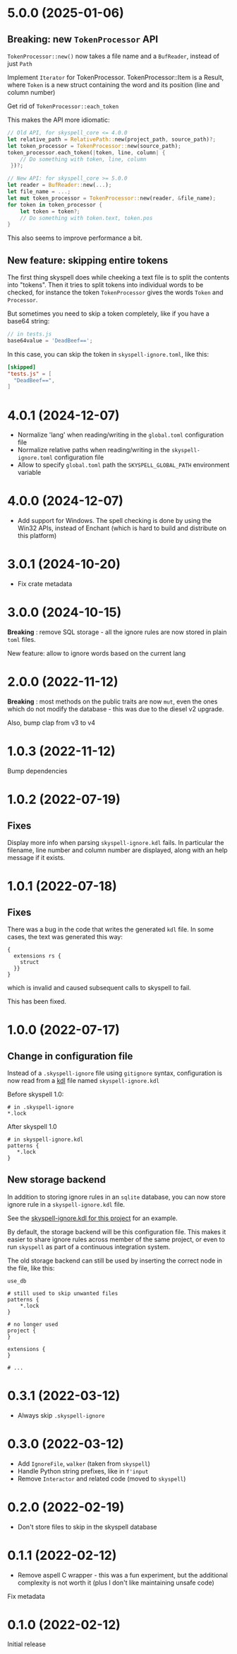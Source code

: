 # 5.0.0 (2025-01-06)

## Breaking: new `TokenProcessor` API

`TokenProcessor::new()` now takes a file name and a `BufReader`,
instead of just `Path`

Implement `Iterator` for TokenProcessor. TokenProcessor::Item is a
Result<Token>, where `Token` is a new struct containing the word and its
position (line and column number)

Get rid of `TokenProcessor::each_token`

This makes the API more idiomatic:

```rust
// Old API, for skyspell_core <= 4.0.0
let relative_path = RelativePath::new(project_path, source_path)?;
let token_processor = TokenProcessor::new(source_path);
token_processor.each_token(|token, line, column| {
    // Do something with token, line, column
 })?;

// New API: for skyspell_core >= 5.0.0
let reader = BufReader::new(...);
let file_name = ...;
let mut token_processor = TokenProcessor::new(reader, &file_name);
for token in token_processor {
    let token = token?;
    // Do something with token.text, token.pos
}
```

This also seems to improve performance a bit.

## New feature: skipping entire tokens

The first thing skyspell does while cheeking a text file is to split the contents into "tokens".
Then it tries to split tokens into individual words to be checked, for instance the token
`TokenProcessor` gives the words `Token` and `Processor`.

But sometimes you need to skip a token completely, like if you have a base64 string:

```js
// in tests.js
base64value = 'DeadBeef==';
```

In this case, you can skip the token in `skyspell-ignore.toml`, like this:

```toml
[skipped]
"tests.js" = [
  "DeadBeef==",
]
```


# 4.0.1 (2024-12-07)

* Normalize 'lang' when reading/writing in the `global.toml` configuration file
* Normalize relative paths when reading/writing in the `skyspell-ignore.toml` configuration file
* Allow to specify `global.toml` path the `SKYSPELL_GLOBAL_PATH` environment variable

# 4.0.0 (2024-12-07)

* Add support for Windows. The spell checking is done by using the Win32 APIs, instead of
  Enchant (which is hard to build and distribute on this platform)

# 3.0.1 (2024-10-20)

* Fix crate metadata

# 3.0.0 (2024-10-15)

**Breaking** : remove SQL storage - all the ignore rules are now stored in plain `toml` files.

New feature: allow to ignore words based on the current lang


# 2.0.0 (2022-11-12)

**Breaking** : most methods on the public traits are now `mut`, even the
ones which do not modify the database - this was due to the diesel v2
upgrade.

Also, bump clap from v3 to v4

# 1.0.3 (2022-11-12)

Bump dependencies

# 1.0.2 (2022-07-19)

## Fixes

Display more info when parsing `skyspell-ignore.kdl` fails. In particular
the filename, line number and column number are displayed, along with
an help message if it exists.

# 1.0.1 (2022-07-18)

## Fixes

There was a bug in the code that writes the generated `kdl` file. In some cases, the text was generated this way:

```
{
  extensions rs {
    struct
  }}
}
```

which is invalid and caused subsequent calls to skyspell to fail.

This has been fixed.



# 1.0.0 (2022-07-17)

## Change in configuration file

Instead of a `.skyspell-ignore` file using `gitignore` syntax,
configuration is now read from a [kdl](https://kdl.dev/) file named
`skyspell-ignore.kdl`

Before skyspell 1.0:
```
# in .skyspell-ignore
*.lock
```

After skyspell 1.0

```
# in skyspell-ignore.kdl
patterns {
   *.lock
}
```

## New storage backend

In addition to storing ignore rules in an `sqlite` database, you can
now store ignore rule in a `skyspell-ignore.kdl` file.

See the [skyspell-ignore.kdl for this project](https://github.com/your-tools/skyspell/blob/main/skyspell-ignore.kdl)
for an example.

By default, the storage backend will be this configuration file. This
makes it easier to share ignore rules across member of the same project,
or even to run `skyspell` as part of a continuous integration system.

The old storage backend can still be used by inserting the correct node
in the file, like this:

```kdl
use_db

# still used to skip unwanted files
patterns {
    *.lock
}

# no longer used
project {
}

extensions {
}

# ...
```


# 0.3.1 (2022-03-12)

* Always skip `.skyspell-ignore`

# 0.3.0 (2022-03-12)

* Add `IgnoreFile`, `walker` (taken from `skyspell`)
* Handle Python string prefixes, like in `f'input`
* Remove `Interactor` and related code (moved to `skyspell`)


# 0.2.0 (2022-02-19)

* Don't store files to skip in the skyspell database

# 0.1.1 (2022-02-12)

* Remove aspell C wrapper - this was a fun experiment, but the additional
  complexity is not worth it (plus I don't like maintaining unsafe code)

Fix metadata

# 0.1.0 (2022-02-12)

Initial release

